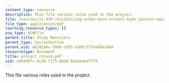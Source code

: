 ```yaml
---
content_type: resource
description: This file various roles used in the project.
file: /courses/11-439-revitalizing-urban-main-streets-hyde-jackson-square-roslindale-square-boston-spring-2005/c06449fcdc36f1750ba98aa2e4eeff74_project_roles4.pdf
file_type: application/pdf
learning_resource_types: []
ocw_type: OCWFile
parent_title: Study Materials
parent_type: CourseSection
parent_uid: ab182a6c-39de-c055-a3dd-577ea9da1ddd
resourcetype: Document
title: project_roles4.pdf
uid: c06449fc-dc36-f175-0ba9-8aa2e4eeff74
---
```

This file various roles used in the project.

